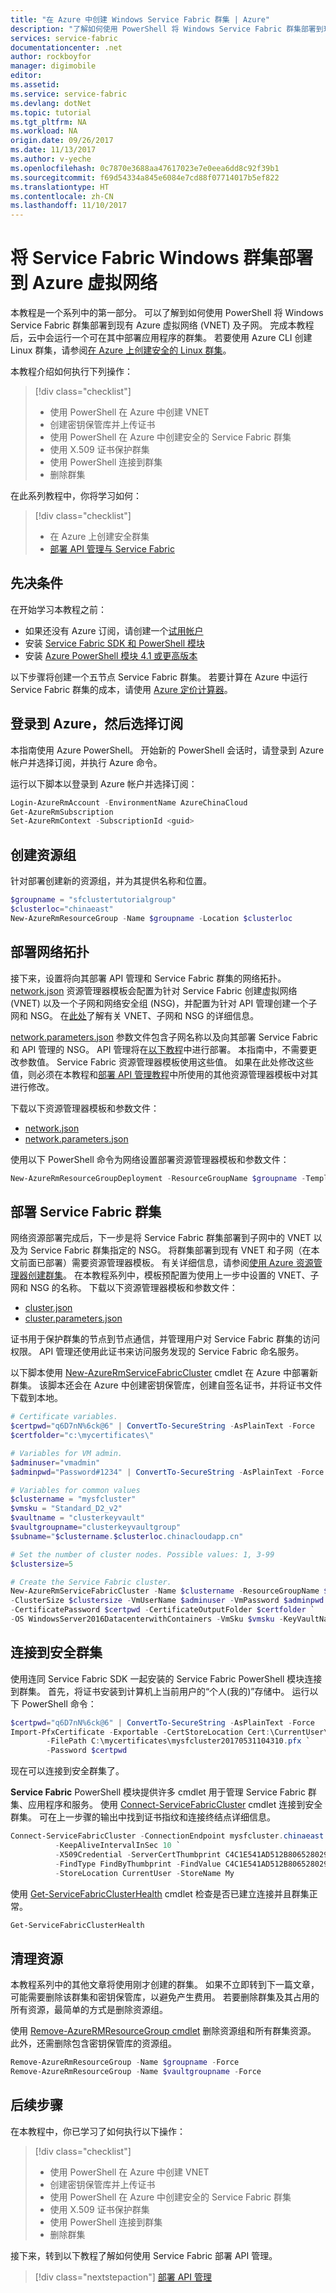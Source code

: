 ```yaml
---
title: "在 Azure 中创建 Windows Service Fabric 群集 | Azure"
description: "了解如何使用 PowerShell 将 Windows Service Fabric 群集部署到现有 Azure 虚拟网络。"
services: service-fabric
documentationcenter: .net
author: rockboyfor
manager: digimobile
editor: 
ms.assetid: 
ms.service: service-fabric
ms.devlang: dotNet
ms.topic: tutorial
ms.tgt_pltfrm: NA
ms.workload: NA
origin.date: 09/26/2017
ms.date: 11/13/2017
ms.author: v-yeche
ms.openlocfilehash: 0c7870e3688aa47617023e7e0eea6dd8c92f39b1
ms.sourcegitcommit: f69d54334a845e6084e7cd88f07714017b5ef822
ms.translationtype: HT
ms.contentlocale: zh-CN
ms.lasthandoff: 11/10/2017
---
```

# <a name="deploy-a-service-fabric-windows-cluster-into-an-azure-virtual-network"></a>将 Service Fabric Windows 群集部署到 Azure 虚拟网络
本教程是一个系列中的第一部分。 可以了解到如何使用 PowerShell 将 Windows Service Fabric 群集部署到现有 Azure 虚拟网络 (VNET) 及子网。 完成本教程后，云中会运行一个可在其中部署应用程序的群集。  若要使用 Azure CLI 创建 Linux 群集，请参阅[在 Azure 上创建安全的 Linux 群集](service-fabric-tutorial-create-vnet-and-linux-cluster.md)。

本教程介绍如何执行下列操作：

> [!div class="checklist"]
> * 使用 PowerShell 在 Azure 中创建 VNET
> * 创建密钥保管库并上传证书
> * 使用 PowerShell 在 Azure 中创建安全的 Service Fabric 群集
> * 使用 X.509 证书保护群集
> * 使用 PowerShell 连接到群集
> * 删除群集

在此系列教程中，你将学习如何：
> [!div class="checklist"]
> * 在 Azure 上创建安全群集
> * [部署 API 管理与 Service Fabric](service-fabric-tutorial-deploy-api-management.md)

## <a name="prerequisites"></a>先决条件
在开始学习本教程之前：
- 如果还没有 Azure 订阅，请创建一个[试用帐户](https://www.azure.cn/pricing/1rmb-trial/?WT.mc_id=A261C142F)
- 安装 [Service Fabric SDK 和 PowerShell 模块](service-fabric-get-started.md)
- 安装 [Azure PowerShell 模块 4.1 或更高版本](https://docs.microsoft.com/powershell/azure/install-azurerm-ps)

以下步骤将创建一个五节点 Service Fabric 群集。 若要计算在 Azure 中运行 Service Fabric 群集的成本，请使用 [Azure 定价计算器](https://www.azure.cn/pricing/calculator/)。

## <a name="sign-in-to-azure-and-select-your-subscription"></a>登录到 Azure，然后选择订阅
本指南使用 Azure PowerShell。 开始新的 PowerShell 会话时，请登录到 Azure 帐户并选择订阅，并执行 Azure 命令。

运行以下脚本以登录到 Azure 帐户并选择订阅：

```powershell
Login-AzureRmAccount -EnvironmentName AzureChinaCloud
Get-AzureRmSubscription
Set-AzureRmContext -SubscriptionId <guid>
```

## <a name="create-a-resource-group"></a>创建资源组
针对部署创建新的资源组，并为其提供名称和位置。

```powershell
$groupname = "sfclustertutorialgroup"
$clusterloc="chinaeast"
New-AzureRmResourceGroup -Name $groupname -Location $clusterloc
```

## <a name="deploy-the-network-topology"></a>部署网络拓扑
接下来，设置将向其部署 API 管理和 Service Fabric 群集的网络拓扑。 [network.json][network-arm] 资源管理器模板会配置为针对 Service Fabric 创建虚拟网络 (VNET) 以及一个子网和网络安全组 (NSG)，并配置为针对 API 管理创建一个子网和 NSG。 在[此处](../virtual-network/virtual-networks-overview.md)了解有关 VNET、子网和 NSG 的详细信息。

[network.parameters.json][network-parameters-arm] 参数文件包含子网名称以及向其部署 Service Fabric 和 API 管理的 NSG。  API 管理将在[以下教程](service-fabric-tutorial-deploy-api-management.md)中进行部署。 本指南中，不需要更改参数值。 Service Fabric 资源管理器模板使用这些值。  如果在此处修改这些值，则必须在本教程和[部署 API 管理教程](service-fabric-tutorial-deploy-api-management.md)中所使用的其他资源管理器模板中对其进行修改。 

下载以下资源管理器模板和参数文件：
- [network.json][network-arm]
- [network.parameters.json][network-parameters-arm]

使用以下 PowerShell 命令为网络设置部署资源管理器模板和参数文件：

```powershell
New-AzureRmResourceGroupDeployment -ResourceGroupName $groupname -TemplateFile .\network.json -TemplateParameterFile .\network.parameters.json -Verbose
```

<a id="createvaultandcert" name="createvaultandcert_anchor"></a>
## <a name="deploy-the-service-fabric-cluster"></a>部署 Service Fabric 群集
网络资源部署完成后，下一步是将 Service Fabric 群集部署到子网中的 VNET 以及为 Service Fabric 群集指定的 NSG。 将群集部署到现有 VNET 和子网（在本文前面已部署）需要资源管理器模板。  有关详细信息，请参阅[使用 Azure 资源管理器创建群集](service-fabric-cluster-creation-via-arm.md)。 在本教程系列中，模板预配置为使用上一步中设置的 VNET、子网和 NSG 的名称。  下载以下资源管理器模板和参数文件：
- [cluster.json][cluster-arm]
- [cluster.parameters.json][cluster-parameters-arm]

证书用于保护群集的节点到节点通信，并管理用户对 Service Fabric 群集的访问权限。 API 管理还使用此证书来访问服务发现的 Service Fabric 命名服务。 

以下脚本使用 [New-AzureRmServiceFabricCluster](https://docs.microsoft.com/powershell/module/azurerm.servicefabric/New-AzureRmServiceFabricCluster) cmdlet 在 Azure 中部署新群集。 该脚本还会在 Azure 中创建密钥保管库，创建自签名证书，并将证书文件下载到本地。   

```powershell
# Certificate variables.
$certpwd="q6D7nN%6ck@6" | ConvertTo-SecureString -AsPlainText -Force
$certfolder="c:\mycertificates\"

# Variables for VM admin.
$adminuser="vmadmin"
$adminpwd="Password#1234" | ConvertTo-SecureString -AsPlainText -Force 

# Variables for common values
$clustername = "mysfcluster"
$vmsku = "Standard_D2_v2"
$vaultname = "clusterkeyvault"
$vaultgroupname="clusterkeyvaultgroup"
$subname="$clustername.$clusterloc.chinacloudapp.cn"

# Set the number of cluster nodes. Possible values: 1, 3-99
$clustersize=5 

# Create the Service Fabric cluster.
New-AzureRmServiceFabricCluster -Name $clustername -ResourceGroupName $groupname -Location $clusterloc `
-ClusterSize $clustersize -VmUserName $adminuser -VmPassword $adminpwd -CertificateSubjectName $subname `
-CertificatePassword $certpwd -CertificateOutputFolder $certfolder `
-OS WindowsServer2016DatacenterwithContainers -VmSku $vmsku -KeyVaultName $vaultname -KeyVaultResouceGroupName $vaultgroupname
```

## <a name="connect-to-the-secure-cluster"></a>连接到安全群集
使用连同 Service Fabric SDK 一起安装的 Service Fabric PowerShell 模块连接到群集。  首先，将证书安装到计算机上当前用户的“个人(我的)”存储中。  运行以下 PowerShell 命令：

```powershell
$certpwd="q6D7nN%6ck@6" | ConvertTo-SecureString -AsPlainText -Force
Import-PfxCertificate -Exportable -CertStoreLocation Cert:\CurrentUser\My `
        -FilePath C:\mycertificates\mysfcluster20170531104310.pfx `
        -Password $certpwd
```

现在可以连接到安全群集了。

**Service Fabric** PowerShell 模块提供许多 cmdlet 用于管理 Service Fabric 群集、应用程序和服务。  使用 [Connect-ServiceFabricCluster](https://docs.microsoft.com/powershell/module/servicefabric/connect-servicefabriccluster) cmdlet 连接到安全群集。 可在上一步骤的输出中找到证书指纹和连接终结点详细信息。

```powershell
Connect-ServiceFabricCluster -ConnectionEndpoint mysfcluster.chinaeast.chinacloudapp.cn:19000 `
          -KeepAliveIntervalInSec 10 `
          -X509Credential -ServerCertThumbprint C4C1E541AD512B8065280292A8BA6079C3F26F10 `
          -FindType FindByThumbprint -FindValue C4C1E541AD512B8065280292A8BA6079C3F26F10 `
          -StoreLocation CurrentUser -StoreName My
```

使用 [Get-ServiceFabricClusterHealth](https://docs.microsoft.com/powershell/module/servicefabric/get-servicefabricclusterhealth) cmdlet 检查是否已建立连接并且群集正常。

```powershell
Get-ServiceFabricClusterHealth
```

## <a name="clean-up-resources"></a>清理资源
本教程系列中的其他文章将使用刚才创建的群集。 如果不立即转到下一篇文章，可能需要删除该群集和密钥保管库，以避免产生费用。 若要删除群集及其占用的所有资源，最简单的方式是删除资源组。

使用 [Remove-AzureRMResourceGroup cmdlet](https://docs.microsoft.com/powershell/module/azurerm.resources/remove-azurermresourcegroup) 删除资源组和所有群集资源。  此外，还需删除包含密钥保管库的资源组。

```powershell
Remove-AzureRmResourceGroup -Name $groupname -Force
Remove-AzureRmResourceGroup -Name $vaultgroupname -Force
```

## <a name="next-steps"></a>后续步骤
在本教程中，你已学习了如何执行以下操作：

> [!div class="checklist"]
> * 使用 PowerShell 在 Azure 中创建 VNET
> * 创建密钥保管库并上传证书
> * 使用 PowerShell 在 Azure 中创建安全的 Service Fabric 群集
> * 使用 X.509 证书保护群集
> * 使用 PowerShell 连接到群集
> * 删除群集

接下来，转到以下教程了解如何使用 Service Fabric 部署 API 管理。
> [!div class="nextstepaction"]
> [部署 API 管理](service-fabric-tutorial-deploy-api-management.md)

[network-arm]:https://github.com/Azure-Samples/service-fabric-api-management/blob/master/network.json
[network-parameters-arm]:https://github.com/Azure-Samples/service-fabric-api-management/blob/master/network.parameters.json

[cluster-arm]:https://github.com/Azure-Samples/service-fabric-api-management/blob/master/cluster.json
[cluster-parameters-arm]:https://github.com/Azure-Samples/service-fabric-api-management/blob/master/cluster.parameters.json

<!--Update_Description: new articles on service fabric container create vnet and windows cluster-->